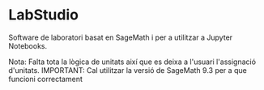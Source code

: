 # LabStudio
Software de laboratori basat en SageMath i per a utilitzar a Jupyter Notebooks.

Nota: Falta tota la lògica de unitats així que es deixa a l'usuari l'assignació d'unitats.
IMPORTANT: Cal utilitzar la versió de SageMath 9.3 per a que funcioni correctament
